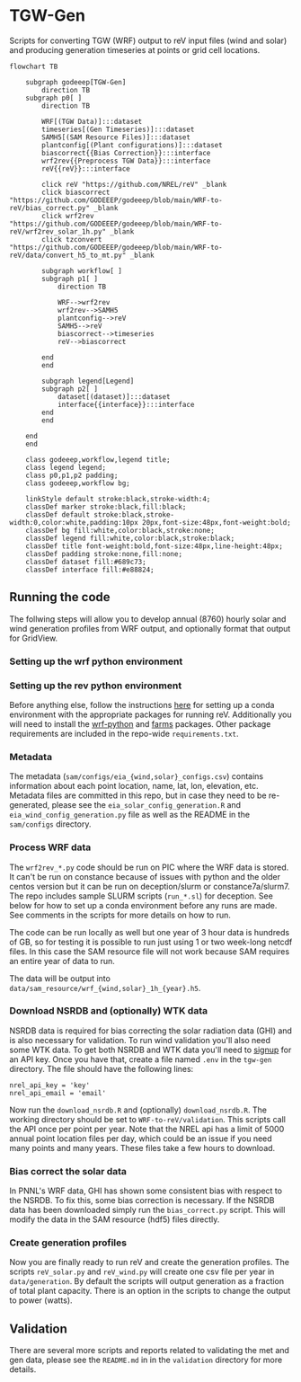 # TGW-Gen

Scripts for converting TGW (WRF) output to reV input files (wind and solar) and producing generation timeseries at points or grid cell locations.

```mermaid
flowchart TB

    subgraph godeeep[TGW-Gen]
        direction TB
    subgraph p0[ ]
        direction TB

        WRF[(TGW Data)]:::dataset
        timeseries[(Gen Timeseries)]:::dataset
        SAMH5[(SAM Resource Files)]:::dataset
        plantconfig[(Plant configurations)]:::dataset
        biascorrect{{Bias Correction}}:::interface
        wrf2rev{{Preprocess TGW Data}}:::interface
        reV{{reV}}:::interface

        click reV "https://github.com/NREL/reV" _blank
        click biascorrect "https://github.com/GODEEEP/godeeep/blob/main/WRF-to-reV/bias_correct.py" _blank
        click wrf2rev "https://github.com/GODEEEP/godeeep/blob/main/WRF-to-reV/wrf2rev_solar_1h.py" _blank
        click tzconvert "https://github.com/GODEEEP/godeeep/blob/main/WRF-to-reV/data/convert_h5_to_mt.py" _blank

        subgraph workflow[ ]
        subgraph p1[ ]
            direction TB
            
            WRF-->wrf2rev
            wrf2rev-->SAMH5
            plantconfig-->reV
            SAMH5-->reV
            biascorrect-->timeseries
            reV-->biascorrect

        end
        end

        subgraph legend[Legend]
        subgraph p2[ ]
            dataset[(dataset)]:::dataset
            interface{{interface}}:::interface
        end
        end

    end
    end

    class godeeep,workflow,legend title;
    class legend legend;
    class p0,p1,p2 padding;
    class godeeep,workflow bg;

    linkStyle default stroke:black,stroke-width:4;
    classDef marker stroke:black,fill:black;
    classDef default stroke:black,stroke-width:0,color:white,padding:10px 20px,font-size:48px,font-weight:bold;
    classDef bg fill:white,color:black,stroke:none;
    classDef legend fill:white,color:black,stroke:black;
    classDef title font-weight:bold,font-size:48px,line-height:48px;
    classDef padding stroke:none,fill:none;
    classDef dataset fill:#689c73;
    classDef interface fill:#e88824;
```

## Running the code 

The follwing steps will allow you to develop annual (8760) hourly solar and 
wind generation profiles from WRF output, and optionally format that output 
for GridView. 

### Setting up the wrf python environment



### Setting up the rev python environment

Before anything else, follow the instructions 
[here](https://github.com/NREL/reV#installing-rev) for
setting up a conda environment with the appropriate packages for running reV. 
Additionally you will need to install the 
[wrf-python](https://wrf-python.readthedocs.io/en/latest/installation.html) and
[farms](https://github.com/NREL/farms) packages. 
Other package requirements are included in the repo-wide `requirements.txt`.

### Metadata
The metadata (`sam/configs/eia_{wind,solar}_configs.csv`) contains information about each 
point location, name, lat, lon, elevation, etc. Metadata files are committed 
in this repo, but in case they need to be re-generated, please see the 
`eia_solar_config_generation.R` and `eia_wind_config_generation.py` file as well as the 
README in the `sam/configs` directory. 

### Process WRF data 
The `wrf2rev_*.py` code should be run on PIC where the WRF data is stored. 
It can't be run on constance because of issues with python and the older centos
version but it can be run on deception/slurm or constance7a/slurm7. The repo 
includes sample SLURM scripts (`run_*.sl`) for deception. See below for how to 
set up a conda environment before any runs are made. See comments in the 
scripts for more details on how to run. 

The code can be run locally as well but one year of 3 hour data is hundreds of 
GB, so for testing it is possible to run just using 1 or two week-long netcdf 
files. In this case the SAM resource file will not work because SAM requires an
entire year of data to run.   

The data will be output into `data/sam_resource/wrf_{wind,solar}_1h_{year}.h5`.

### Download NSRDB and (optionally) WTK data
NSRDB data is required for bias correcting the solar radiation data (GHI) and 
is also necessary for validation. To run wind validation you'll also need some 
WTK data. To get both NSRDB and WTK data you'll need to 
[signup](https://developer.nrel.gov/signup/) for an API key. Once you have 
that, create a file named `.env` in the `tgw-gen` directory. The file 
should have the following lines:

    nrel_api_key = 'key'
    nrel_api_email = 'email'
    
Now run the `download_nsrdb.R` and (optionally) `download_nsrdb.R`. The 
working directory should be set to `WRF-to-reV/validation`. This scripts call 
the API once per point per year. Note that the NREL api has a limit of 5000 
annual point location files per day, which could be an issue if you need many 
points and many years. These files take a few hours to download. 

### Bias correct the solar data 
In PNNL's WRF data, GHI has shown some consistent bias with respect to the 
NSRDB. To fix this, some bias correction is necessary. If the NSRDB data has 
been downloaded simply run the `bias_correct.py` script. This will modify the 
data in the SAM resource (hdf5) files directly. 

### Create generation profiles 
Now you are finally ready to run reV and create the generation profiles. The 
scripts `reV_solar.py` and `reV_wind.py` will create one csv file per year in 
`data/generation`. By default the scripts will output generation as a fraction
of total plant capacity. There is an option in the scripts to change the 
output to power (watts).

## Validation
There are several more scripts and reports related to validating the met and gen data, please see the `README.md` in in the `validation` directory for more details. 
